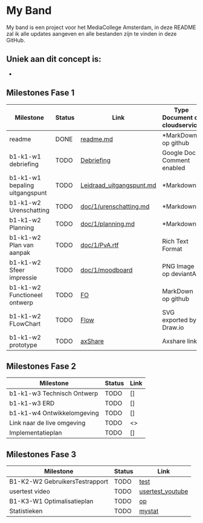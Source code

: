 #   My Band

My band is een project voor het MediaCollege Amsterdam, in deze README zal ik alle updates aangeven en alle bestanden zijn te vinden in deze GitHub.

## Uniek aan dit concept is:

  -
  
## Milestones Fase 1
| Milestone  | Status | Link | Type Document of cloudservice |
| ------ |  ------ | ------ | ------ |
| readme                         | DONE |  [readme.md]            | *MarkDown op github |
| b1-k1-w1 debriefing            | TODO | [Debriefing]            | Google Doc Comment enabled |
| b1-k1-w1 bepaling uitgangspunt | TODO | [Leidraad_uitgangspunt.md] | *Markdown |
| b1-k1-w2 Urenschatting         | TODO | [doc/1/urenschatting.md]| *Markdown |
| b1-k1-w2 Planning              | TODO | [doc/1/planning.md]     | *Markdown |
| b1-k1-w2 Plan van aanpak       | TODO | [doc/1/PvA.rtf]         | Rich Text Format |
| b1-k1-w2 Sfeer impressie       | TODO | [doc/1/moodboard]       | PNG Image op deviantArt |
| b1-k1-w2 Functioneel ontwerp   | TODO | [FO]                    | MarkDown op github |
| b1-k1-w2 FLowChart             | TODO | [Flow]                  | SVG exported by Draw.io |
| b1-k1-w2 prototype             | TODO | [axShare]               | Axshare link |

   [readme.md]: <https://github.com/dalimk/My-Band/edit/master/README.md>
   [Leidraad_uitgangspunt.md]: <>
   [Debriefing]: <https://docs.google.com/document/d/1RRuVVB6BasewWriZl3zwWFc3YFn0BShEVO1sPODzMgE/edit?usp=sharing>
   [doc/1/PvA.rtf]: <>
   [doc/1/urenschatting.md]: <>
   [doc/1/planning.md]: <>
   [doc/1/moodboard]: <>
   [FO]: <>
   [Flow]: <>
   [axShare]: <>

## Milestones Fase 2
| Milestone  | Status | Link |
| ------ |  ------ | ------ |
| b1-k1-w3 Technisch Ontwerp |  TODO |  [] |
| b1-k1-w3 ERD               |  TODO |  [] |
| b1-k1-w4 Ontwikkelomgeving |  TODO |  []|
| Link naar de live omgeving |  TODO |  <>|
| Implementatieplan          | TODO |  [] |

   [doc/fase2/TO.rtf]: <>
   [doc/fase2/erd.svg]: <>
   [doc/fase2/oo.md]: <>
   [doc/fase2/imp.rtf]: <>
   
## Milestones Fase 3
| Milestone  | Status | Link |
| ------ |  ------ | ------ |
| B1-K2-W2 GebruikersTestrapport | TODO |  [test] |
| usertest video | TODO |[usertest_youtube] |
| B1-K3-W1 Optimalisatieplan | TODO |  [op] |
| Statistieken | TODO |  [mystat]|

 [usertest_youtube]: <>
 [test]: <>
 [op]: <>
 [mystat]: <>

